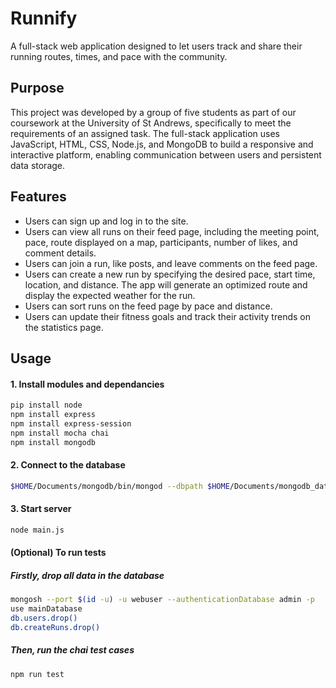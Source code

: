 # Runnify
A full-stack web application designed to let users track and share their running routes, times, and pace with the community.

## Purpose 
This project was developed by a group of five students as part of our coursework at the University of St Andrews, specifically to meet the requirements of an assigned task. The full-stack application uses JavaScript, HTML, CSS, Node.js, and MongoDB to build a responsive and interactive platform, enabling communication between users and persistent data storage.

## Features 
*	Users can sign up and log in to the site.
*	Users can view all runs on their feed page, including the meeting point, pace, route displayed on a map, participants, number of likes, and comment details.
*	Users can join a run, like posts, and leave comments on the feed page.
*	Users can create a new run by specifying the desired pace, start time, location, and distance. The app will generate an optimized route and display the expected weather for the run.
*	Users can sort runs on the feed page by pace and distance.
*	Users can update their fitness goals and track their activity trends on the statistics page.
## Usage
#### 1. Install modules and dependancies
```bash
pip install node
npm install express
npm install express-session
npm install mocha chai
npm install mongodb
```
#### 2. Connect to the database
```bash
$HOME/Documents/mongodb/bin/mongod --dbpath $HOME/Documents/mongodb_data --logpath=$HOME/Documents/mongodb/mongodb.log --auth --port $(id -u) &
```
#### 3. Start server
```bash
node main.js
```
#### (Optional) To run tests 
##### Firstly, drop all data in the database 
``` bash 
mongosh --port $(id -u) -u webuser --authenticationDatabase admin -p
use mainDatabase
db.users.drop() 
db.createRuns.drop()
```
##### Then, run the chai test cases
``` bash 
npm run test
```

